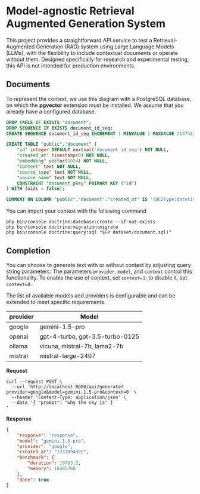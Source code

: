 # Model-agnostic Retrieval Augmented Generation System

This project provides a straightforward API service to test a Retrieval-Augmented Generation (RAG) system using Large Language Models (LLMs), with the flexibility to include contextual documents or operate without them. Designed specifically for research and experimental testing, this API is not intended for production environments. 

## Documents
To represent the context, we use this diagram with a PostgreSQL database, on which the **pgvector** extension must be installed. We assume that you already have a configured database.

```sql
DROP TABLE IF EXISTS "document";
DROP SEQUENCE IF EXISTS document_id_seq;
CREATE SEQUENCE document_id_seq INCREMENT 1 MINVALUE 1 MAXVALUE 2147483647 CACHE 1;

CREATE TABLE "public"."document" (
    "id" integer DEFAULT nextval('document_id_seq') NOT NULL,
    "created_at" timestamp(0) NOT NULL,
    "embedding" vector(1024) NOT NULL,
    "content" text NOT NULL,
    "source_type" text NOT NULL,
    "source_name" text NOT NULL,
    CONSTRAINT "document_pkey" PRIMARY KEY ("id")
) WITH (oids = false);

COMMENT ON COLUMN "public"."document"."created_at" IS '(DC2Type:datetime_immutable)';
```

You can import your context with the following command
```shell
php bin/console doctrine:datebase:create --if-not-exists
php bin/console doctrine:migration:migrate
php bin/console doctrine:query:sql "$(< dataset/document.sql)"
```

## Completion
You can choose to generate text with or without context by adjusting query string parameters. 
The parameters `provider`, `model`, and `context` control this functionality. To enable the use of context, set `context=1`; to disable it, set `context=0`.

The list of available models and providers is configurable and can be extended to meet specific requirements.

| provider | Model                           |
|----------|---------------------------------|
| google   | gemini-1.5-pro                  |
| openai   | gpt-4-turbo, gpt-3.5-turbo-0125 |
| ollama   | vicuna, mistral-7b, lama2-7b    |
| mistral  | mistral-large-2407              |

**Request**
```shell
curl --request POST \
  --url 'http://localhost:8080/api/generate?provider=google&model=gemini-1.5-pro&context=0' \
  --header 'Content-Type: application/json' \
  --data '{ "prompt": "why the sky is" }
'
```

**Response**
```json
{
	"response": "response",
	"model": "gemini-1.5-pro",
	"provider": "google",
	"created_at": "1731094302",
	"benchmark": {
		"duration": 10763.2,
		"memory": 10485760
	},
	"done": true
}
```

